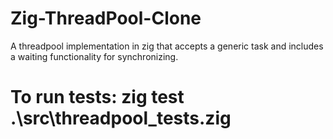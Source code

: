 # Zig-ThreadPool-Clone
A threadpool implementation in zig that accepts a generic task and includes a waiting functionality for synchronizing. 

# To run tests: zig test .\src\threadpool_tests.zig
